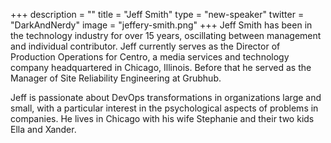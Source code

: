+++
description = ""
title = "Jeff Smith"
type = "new-speaker"
twitter = "DarkAndNerdy"
image = "jeffery-smith.png"
+++
Jeff Smith has been in the technology industry for over 15 years, oscillating between management and individual contributor. Jeff currently serves as the Director of Production Operations for Centro, a media services and technology company headquartered in Chicago, Illinois. Before that he served as the Manager of Site Reliability Engineering at Grubhub.

Jeff is passionate about DevOps transformations in organizations large and small, with a particular interest in the psychological aspects of problems in companies. He lives in Chicago with his wife Stephanie and their two kids Ella and Xander.